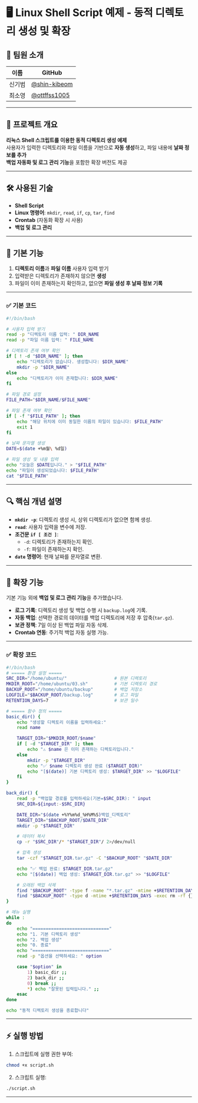 # 🖥️ Linux Shell Script 예제 - 동적 디렉토리 생성 및 확장

## 👥 팀원 소개
| 이름   | GitHub |
|--------|--------|
| 신기범 | [@shin-kibeom](https://github.com/shin-kibeom) |
| 최소영 | [@ottffss1005](https://github.com/ottffss1005) |

---

## 📌 프로젝트 개요
**리눅스 Shell 스크립트를 이용한 동적 디렉토리 생성 예제**  
사용자가 입력한 디렉토리와 파일 이름을 기반으로 **자동 생성**하고, 파일 내용에 **날짜 정보를 추가**  
**백업 자동화 및 로그 관리 기능**을 포함한 확장 버전도 제공

---

## 🛠️ 사용된 기술
- **Shell Script**
- **Linux 명령어**: `mkdir`, `read`, `if`, `cp`, `tar`, `find`
- **Crontab** (자동화 확장 시 사용)
- **백업 및 로그 관리**

---

## 📂 기본 기능
1. **디렉토리 이름**과 **파일 이름** 사용자 입력 받기
2. 입력받은 디렉토리가 존재하지 않으면 **생성**
3. 파일이 이미 존재하는지 확인하고, 없으면 **파일 생성 후 날짜 정보 기록**

---

### ✅ 기본 코드
```bash
#!/bin/bash

# 사용자 입력 받기
read -p "디렉토리 이름 입력: " DIR_NAME
read -p "파일 이름 입력: " FILE_NAME

# 디렉토리 존재 여부 확인
if [ ! -d "$DIR_NAME" ]; then
    echo "디렉토리가 없습니다. 생성합니다: $DIR_NAME"
    mkdir -p "$DIR_NAME"
else
    echo "디렉토리가 이미 존재합니다: $DIR_NAME"
fi

# 파일 경로 설정
FILE_PATH="$DIR_NAME/$FILE_NAME"

# 파일 존재 여부 확인
if [ -f "$FILE_PATH" ]; then
    echo "해당 위치에 이미 동일한 이름의 파일이 있습니다: $FILE_PATH"
    exit 1
fi

# 날짜 문자열 생성
DATE=$(date +%m월\ %d일)

# 파일 생성 및 내용 입력
echo "오늘은 $DATE입니다." > "$FILE_PATH"
echo "파일이 생성되었습니다: $FILE_PATH"
cat "$FILE_PATH"
```

---

## 🔍 핵심 개념 설명
- **`mkdir -p`**: 디렉토리 생성 시, 상위 디렉토리가 없으면 함께 생성.
- **`read`**: 사용자 입력을 변수에 저장.
- **조건문 `if [ 조건 ]`**:
  - `-d`: 디렉토리가 존재하는지 확인.
  - `-f`: 파일이 존재하는지 확인.
- **`date` 명령어**: 현재 날짜를 문자열로 변환.

---

## 🚀 확장 기능
기본 기능 외에 **백업 및 로그 관리 기능**을 추가했습니다.  
- **로그 기록**: 디렉토리 생성 및 백업 수행 시 `backup.log`에 기록.
- **자동 백업**: 선택한 경로의 데이터를 백업 디렉토리에 저장 후 압축(`tar.gz`).
- **보관 정책**: 7일 이상 된 백업 파일 자동 삭제.
- **Crontab 연동**: 주기적 백업 자동 실행 가능.

---

### ✅ 확장 코드
```bash
#!/bin/bash
# ===== 환경 설정 =====
SRC_DIR="/home/ubuntu/"                  # 원본 디렉토리
MKDIR_ROOT="/home/ubuntu/03.sh"          # 기본 디렉토리 경로
BACKUP_ROOT="/home/ubuntu/backup"        # 백업 저장소
LOGFILE="$BACKUP_ROOT/backup.log"        # 로그 파일
RETENTION_DAYS=7                         # 보관 일수

# ===== 함수 정의 =====
basic_dir() {
    echo "생성할 디렉토리 이름을 입력하세요:"
    read name

    TARGET_DIR="$MKDIR_ROOT/$name"
    if [ -d "$TARGET_DIR" ]; then
        echo "⚠️ $name 은 이미 존재하는 디렉토리입니다."
    else
        mkdir -p "$TARGET_DIR"
        echo "✅ $name 디렉토리 생성 완료 ($TARGET_DIR)"
        echo "[$(date)] 기본 디렉토리 생성: $TARGET_DIR" >> "$LOGFILE"
    fi
}

back_dir() {
    read -p "백업할 경로를 입력하세요(기본=$SRC_DIR): " input
    SRC_DIR=${input:-$SRC_DIR}

    DATE_DIR="$(date +%Y%m%d_%H%M%S)백업_디렉토리"
    TARGET_DIR="$BACKUP_ROOT/$DATE_DIR"
    mkdir -p "$TARGET_DIR"

    # 데이터 복사
    cp -r "$SRC_DIR"/* "$TARGET_DIR"/ 2>/dev/null

    # 압축 생성
    tar -czf "$TARGET_DIR.tar.gz" -C "$BACKUP_ROOT" "$DATE_DIR"

    echo "✅ 백업 완료: $TARGET_DIR.tar.gz"
    echo "[$(date)] 백업 생성: $TARGET_DIR.tar.gz" >> "$LOGFILE"

    # 오래된 백업 삭제
    find "$BACKUP_ROOT" -type f -name "*.tar.gz" -mtime +$RETENTION_DAYS -exec rm -f {} \;
    find "$BACKUP_ROOT" -type d -mtime +$RETENTION_DAYS -exec rm -rf {} \;
}

# 메뉴 실행
while :
do
    echo "============================="
    echo "1. 기본 디렉토리 생성"
    echo "2. 백업 생성"
    echo "0. 종료"
    echo "============================="
    read -p "옵션을 선택하세요: " option

    case "$option" in
        1) basic_dir ;;
        2) back_dir ;;
        0) break ;;
        *) echo "잘못된 입력입니다." ;;
    esac
done

echo "동적 디렉토리 생성을 종료합니다"
```

---

## ⚡ 실행 방법
1. 스크립트에 실행 권한 부여:
```bash
chmod +x script.sh
```
2. 스크립트 실행:
```bash
./script.sh
```

---
